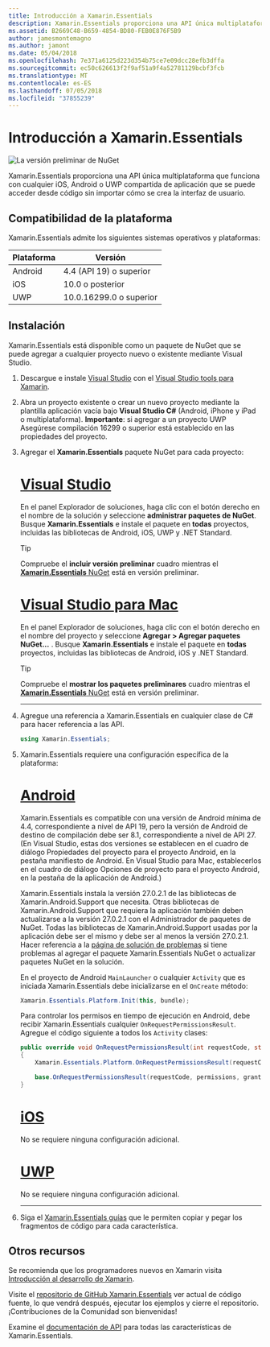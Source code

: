 ```yaml
---
title: Introducción a Xamarin.Essentials
description: Xamarin.Essentials proporciona una API única multiplataforma que funciona con cualquier iOS, Android o UWP compartida de aplicación que se puede acceder desde código sin importar cómo se crea la interfaz de usuario.
ms.assetid: B2669C48-B659-4854-BD80-FEB0E876F5B9
author: jamesmontemagno
ms.author: jamont
ms.date: 05/04/2018
ms.openlocfilehash: 7e371a6125d223d354b75ce7e09dcc28efb3dffa
ms.sourcegitcommit: ec50c626613f2f9af51a9f4a52781129bcbf3fcb
ms.translationtype: MT
ms.contentlocale: es-ES
ms.lasthandoff: 07/05/2018
ms.locfileid: "37855239"
---
```

# <a name="get-started-with-xamarinessentials"></a>Introducción a Xamarin.Essentials

![La versión preliminar de NuGet](~/media/shared/pre-release.png)

Xamarin.Essentials proporciona una API única multiplataforma que funciona con cualquier iOS, Android o UWP compartida de aplicación que se puede acceder desde código sin importar cómo se crea la interfaz de usuario.

## <a name="platform-support"></a>Compatibilidad de la plataforma

Xamarin.Essentials admite los siguientes sistemas operativos y plataformas:

| Plataforma | Versión |
| --- | --- |
| Android | 4.4 (API 19) o superior |
| iOS |10.0 o posterior |
| UWP | 10.0.16299.0 o superior |

## <a name="installation"></a>Instalación

Xamarin.Essentials está disponible como un paquete de NuGet que se puede agregar a cualquier proyecto nuevo o existente mediante Visual Studio.

1. Descargue e instale [Visual Studio](http://visualstudio.com) con el [Visual Studio tools para Xamarin](~/cross-platform/get-started/installation/index.md).

2. Abra un proyecto existente o crear un nuevo proyecto mediante la plantilla aplicación vacía bajo **Visual Studio C#** (Android, iPhone y iPad o multiplataforma). **Importante**: si agregar a un proyecto UWP Asegúrese compilación 16299 o superior está establecido en las propiedades del proyecto.

3. Agregar el **Xamarin.Essentials** paquete NuGet para cada proyecto:

    # <a name="visual-studiotabwindows"></a>[Visual Studio](#tab/windows)

    En el panel Explorador de soluciones, haga clic con el botón derecho en el nombre de la solución y seleccione **administrar paquetes de NuGet**. Busque **Xamarin.Essentials** e instale el paquete en **todas** proyectos, incluidas las bibliotecas de Android, iOS, UWP y .NET Standard.

    > [!TIP]
    > Compruebe el **incluir versión preliminar** cuadro mientras el [ **Xamarin.Essentials** NuGet](https://www.nuget.org/packages/Xamarin.Essentials) está en versión preliminar.

    # <a name="visual-studio-for-mactabmacos"></a>[Visual Studio para Mac](#tab/macos)

    En el panel Explorador de soluciones, haga clic con el botón derecho en el nombre del proyecto y seleccione **Agregar > Agregar paquetes NuGet...** . Busque **Xamarin.Essentials** e instale el paquete en **todas** proyectos, incluidas las bibliotecas de Android, iOS y .NET Standard.

    > [!TIP]
    > Compruebe el **mostrar los paquetes preliminares** cuadro mientras el [ **Xamarin.Essentials** NuGet](https://www.nuget.org/packages/Xamarin.Essentials) está en versión preliminar.

    -----

4. Agregue una referencia a Xamarin.Essentials en cualquier clase de C# para hacer referencia a las API.

    ```csharp
    using Xamarin.Essentials;
    ```

5. Xamarin.Essentials requiere una configuración específica de la plataforma:

    # <a name="androidtabandroid"></a>[Android](#tab/android)

    Xamarin.Essentials es compatible con una versión de Android mínima de 4.4, correspondiente a nivel de API 19, pero la versión de Android de destino de compilación debe ser 8.1, correspondiente a nivel de API 27. (En Visual Studio, estas dos versiones se establecen en el cuadro de diálogo Propiedades del proyecto para el proyecto Android, en la pestaña manifiesto de Android. En Visual Studio para Mac, establecerlos en el cuadro de diálogo Opciones de proyecto para el proyecto Android, en la pestaña de la aplicación de Android.) 
    
    Xamarin.Essentials instala la versión 27.0.2.1 de las bibliotecas de Xamarin.Android.Support que necesita. Otras bibliotecas de Xamarin.Android.Support que requiera la aplicación también deben actualizarse a la versión 27.0.2.1 con el Administrador de paquetes de NuGet. Todas las bibliotecas de Xamarin.Android.Support usadas por la aplicación debe ser el mismo y debe ser al menos la versión 27.0.2.1. Hacer referencia a la [página de solución de problemas](troubleshooting.md) si tiene problemas al agregar el paquete Xamarin.Essentials NuGet o actualizar paquetes NuGet en la solución.

    En el proyecto de Android `MainLauncher` o cualquier `Activity` que es iniciada Xamarin.Essentials debe inicializarse en el `OnCreate` método:

    ```csharp
    Xamarin.Essentials.Platform.Init(this, bundle);
    ```

    Para controlar los permisos en tiempo de ejecución en Android, debe recibir Xamarin.Essentials cualquier `OnRequestPermissionsResult`. Agregue el código siguiente a todos los `Activity` clases:

    ```csharp
    public override void OnRequestPermissionsResult(int requestCode, string[] permissions, [GeneratedEnum] Android.Content.PM.Permission[] grantResults)
    {
        Xamarin.Essentials.Platform.OnRequestPermissionsResult(requestCode, permissions, grantResults);

        base.OnRequestPermissionsResult(requestCode, permissions, grantResults);
    }
    ```

    # <a name="iostabios"></a>[iOS](#tab/ios)

    No se requiere ninguna configuración adicional.

    # <a name="uwptabuwp"></a>[UWP](#tab/uwp)

    No se requiere ninguna configuración adicional.

    -----

6. Siga el [Xamarin.Essentials guías](index.md) que le permiten copiar y pegar los fragmentos de código para cada característica.

## <a name="other-resources"></a>Otros recursos

Se recomienda que los programadores nuevos en Xamarin visita [Introducción al desarrollo de Xamarin](~/cross-platform/getting-started/index.md).

Visite el [repositorio de GitHub Xamarin.Essentials](http://github.com/xamarin/Essentials) ver actual de código fuente, lo que vendrá después, ejecutar los ejemplos y cierre el repositorio. ¡Contribuciones de la Comunidad son bienvenidas!

Examine el [documentación de API](xref:Xamarin.Essentials) para todas las características de Xamarin.Essentials.
